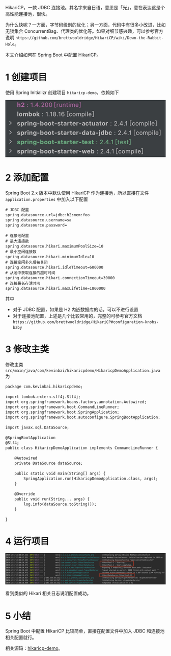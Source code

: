 HikariCP，一款 JDBC 连接池。其名字来自日语，意思是「光」，意在表达这是个高性能连接池，很快。

为什么快呢？一方面，字节码级别的优化；另一方面，代码中有很多小改进，比如无锁集合 ConcurrentBag、代理类的优化等。如果对细节感兴趣，可以参考官方说明 `https://github.com/brettwooldridge/HikariCP/wiki/Down-the-Rabbit-Hole`。

本文介绍如何在 Spring Boot 中配置 HikariCP。

# 1 创建项目

使用 Spring Initializr 创建项目 `hikaricp-demo`，依赖如下

![-w346](media/16082174071910.jpg)

# 2 添加配置

Spring Boot 2.x 版本中默认使用 HikariCP 作为连接池，所以直接在文件 `application.properties` 中加入以下配置

```
# JDBC 配置
spring.datasource.url=jdbc:h2:mem:foo
spring.datasource.username=sa
spring.datasource.password=

# 连接池配置
# 最大连接数
spring.datasource.hikari.maximumPoolSize=10
# 最小空闲连接数
spring.datasource.hikari.minimumIdle=10
# 连接空闲多久后被关闭
spring.datasource.hikari.idleTimeout=600000
# 从池中获取连接的超时时间
spring.datasource.hikari.connectionTimeout=30000
# 连接最长存活时间
spring.datasource.hikari.maxLifetime=1800000
```

其中

- 对于 JDBC 配置，如果是 H2 内嵌数据库的话，可以不进行设置
- 对于连接池配置，上述是几个比较常用的，完整的可参考官方文档 `https://github.com/brettwooldridge/HikariCP#configuration-knobs-baby`

# 3 修改主类

修改主类 `src/main/java/com/kevinbai/hikaricpdemo/HikaricpDemoApplication.java` 为

```
package com.kevinbai.hikaricpdemo;

import lombok.extern.slf4j.Slf4j;
import org.springframework.beans.factory.annotation.Autowired;
import org.springframework.boot.CommandLineRunner;
import org.springframework.boot.SpringApplication;
import org.springframework.boot.autoconfigure.SpringBootApplication;

import javax.sql.DataSource;

@SpringBootApplication
@Slf4j
public class HikaricpDemoApplication implements CommandLineRunner {

    @Autowired
    private DataSource dataSource;

    public static void main(String[] args) {
        SpringApplication.run(HikaricpDemoApplication.class, args);
    }

    @Override
    public void run(String... args) {
        log.info(dataSource.toString());
    }

}
```

# 4 运行项目

![-w1510](media/16082177020173.jpg)

看到类似的 Hikari 相关日志说明配置成功。

# 5 小结

Spring Boot 中配置 HikariCP 比较简单，直接在配置文件中加入 JDBC 和连接池相关配置就行。

相关源码：[hikaricp-demo](https://github.com/kevinbai-cn/spring-demos/tree/master/hikaricp-demo)。
